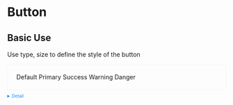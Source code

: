 # Button

## Basic Use

Use type, size to define the style of the button

<div class="example">
  <div>
    <dy-button>Default</dy-button>
    <dy-button type="primary">Primary</dy-button>
    <dy-button type="success">Success</dy-button>
    <dy-button type="warning">Warning</dy-button>
    <dy-button type="danger">Danger</dy-button>
  </div>
</div>

<details>
  <summary>Detail</summary>

  ```vue
  <template>
    <dy-button>Default</dy-button>
    <dy-button type="primary">Primary</dy-button>
    <dy-button type="success">Success</dy-button>
    <dy-button type="warning">Warning</dy-button>
    <dy-button type="danger">Danger</dy-button>
    <br />
    <br />

  </template>

  <script lang="ts" setup>
    import { dy-button } from 'dy-ui';
  </script>

  ```

</details>

<style>
  .example {
    border: 1px solid #f5f5f5;
    border-radius: 5px;
    padding:20px
  }

  .dy-button {
    margin: 10px 5px;
  }

  details > summary:first-of-type {
    font-size: 10px;
    padding: 8px 0;
    cursor: pointer;
    color: #1989fa;
  }
</style>
